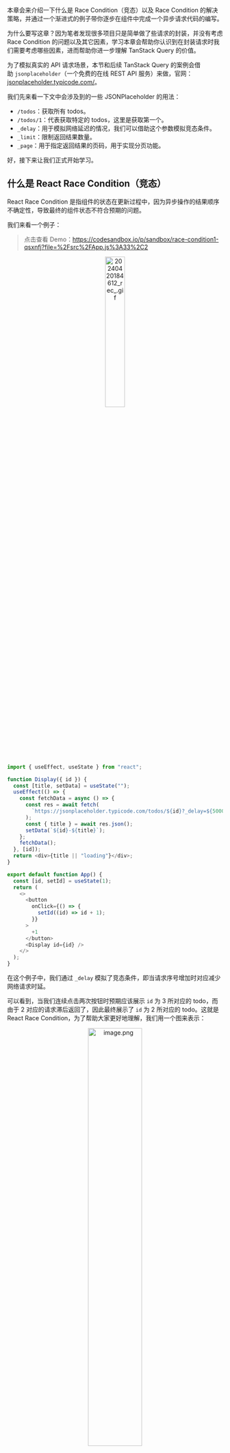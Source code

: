 ﻿本章会来介绍一下什么是 Race Condition（竞态）以及 Race Condition 的解决策略，并通过一个渐进式的例子带你逐步在组件中完成一个异步请求代码的编写。

为什么要写这章？因为笔者发现很多项目只是简单做了些请求的封装，并没有考虑 Race Condition 的问题以及其它因素，学习本章会帮助你认识到在封装请求时我们需要考虑哪些因素，进而帮助你进一步理解 TanStack Query 的价值。 



为了模拟真实的 API 请求场景，本节和后续 TanStack Query 的案例会借助 `jsonplaceholder`（一个免费的在线 REST API 服务）来做，官网：[jsonplaceholder.typicode.com/](https://link.juejin.cn/?target=https%3A%2F%2Fjsonplaceholder.typicode.com%2F "https://jsonplaceholder.typicode.com/")。

我们先来看一下文中会涉及到的一些 JSONPlaceholder 的用法：

- `/todos`：获取所有 todos。
- `/todos/1`：代表获取特定的 todos，这里是获取第一个。
- `_delay`：用于模拟网络延迟的情况，我们可以借助这个参数模拟竞态条件。
- `_limit`：限制返回结果数量。
- `_page`：用于指定返回结果的页码，用于实现分页功能。


好，接下来让我们正式开始学习。


## 什么是 React Race Condition（竞态）

React Race Condition 是指组件的状态在更新过程中，因为异步操作的结果顺序不确定性，导致最终的组件状态不符合预期的问题。

我们来看一个例子：

> 点击查看 Demo：https://codesandbox.io/p/sandbox/race-condition1-qsxnfj?file=%2Fsrc%2FApp.js%3A33%2C2



<p align=center><img src="https://p9-juejin.byteimg.com/tos-cn-i-k3u1fbpfcp/9f49088f0ec74072af2f5beef59dad38~tplv-k3u1fbpfcp-jj-mark:0:0:0:0:q75.image#?w=388&h=164&s=71847&e=gif&f=76&b=fcfbfe" alt="20240420184612_rec_.gif" width="30%" /></p>

```js
import { useEffect, useState } from "react";

function Display({ id }) {
  const [title, setData] = useState("");
  useEffect(() => {
    const fetchData = async () => {
      const res = await fetch(
        `https://jsonplaceholder.typicode.com/todos/${id}?_delay=${5000 / id}`
      );
      const { title } = await res.json();
      setData(`${id}-${title}`);
    };
    fetchData();
  }, [id]);
  return <div>{title || "loading"}</div>;
}

export default function App() {
  const [id, setId] = useState(1);
  return (
    <>
      <button
        onClick={() => {
          setId((id) => id + 1);
        }}
      >
        +1
      </button>
      <Display id={id} />
    </>
  );
}
```


在这个例子中，我们通过 `_delay` 模拟了竞态条件，即当请求序号增加时对应减少网络请求时延。

可以看到，当我们连续点击两次按钮时预期应该展示 `id` 为 3 所对应的 todo，而由于 2 对应的请求滞后返回了，因此最终展示了 `id` 为 2 所对应的 todo。这就是 React Race Condition，为了帮助大家更好地理解，我们用一个图来表示：



<p align=center><img src="https://p1-juejin.byteimg.com/tos-cn-i-k3u1fbpfcp/06bd6e7ef53845a09d78b34380fbae0b~tplv-k3u1fbpfcp-jj-mark:0:0:0:0:q75.image#?w=640&h=842&s=58195&e=png&b=ffffff" alt="image.png" width="50%" /></p>


解决这个问题有很多方式，例如：

1. 利用闭包来解决。
2. 利用 Suspense 来解决。
3. 利用 AbortController 来解决。
4. 利用社区一些开源库，例如 ahooks 中的 `useRequest`、 TanStack Query、SWR 等等库来解决。

我们分别来看下每种方案应该如何实现。


### 闭包

> 点击查看 Demo：https://codesandbox.io/p/sandbox/closure-pqmf3y?file=%2Fsrc%2FApp.js%3A39%2C2


<p align=center><img src="https://p1-juejin.byteimg.com/tos-cn-i-k3u1fbpfcp/0941bcbc14594b0fb0d0a59ec6273145~tplv-k3u1fbpfcp-jj-mark:0:0:0:0:q75.image#?w=412&h=200&s=44303&e=gif&f=45&b=fcfbfe" alt="20240420232244_rec_.gif" width="30%" /></p>

我们可以增加一个 `flag` 变量用来控制，当组件被卸载后，我们将 `flag` 置为 `false`，这样即使数据请求回来，也不会改写状态。

```js
function Display({ id }) {
  const [title, setData] = useState("");
  useEffect(() => {
    let flag = true;

    const fetchData = async () => {
      const res = await fetch(
        `https://jsonplaceholder.typicode.com/todos/${id}?_delay=${3000 / id}`
      );
      const { title } = await res.json();
      if (flag) {
        setData(`${id}-${title}`);
      }
    };
    fetchData();

    return () => {
      flag = false;
    };
  }, [id]);
  return <div>{title || "loading"}</div>;
}
```


### Suspense

> 点击查看 Demo：https://codesandbox.io/p/sandbox/suspense-2w967z?file=%2Fsrc%2FApp.js%3A38%2C2

<p align=center><img src="https://p3-juejin.byteimg.com/tos-cn-i-k3u1fbpfcp/d7f7df4d662d446ebe4819e938ac2f8c~tplv-k3u1fbpfcp-jj-mark:0:0:0:0:q75.image#?w=344&h=156&s=113788&e=gif&f=105&b=fcfbfe" alt="20240107222042_rec_.gif" width="30%" /></p>


```js
const cachePool = {};

function fetchData(id) {
  const cache = cachePool[id];
  if (cache) {
    return cache;
  }
  cachePool[id] = (async () => {
    const res = await fetch(
      `https://jsonplaceholder.typicode.com/todos/${id}?_delay=${3000 / id}`
    );
    const { title } = await res.json();
    return `${id}-${title}`;
  })();
  return cachePool[id];
}

function Display({ id }) {
  const title = use(fetchData(id));
  return <div>{title || "loading"}</div>;
}

export default function App() {
  const [id, setId] = useState(1);
  return (
    <Suspense fallback={<div>loading...</div>}>
      <button
        onClick={() => {
          setId((id) => id + 1);
        }}
      >
        +1
      </button>
      <Display id={id} />
    </Suspense>
  );
}
```

可以看到，当发生异步请求的时候会立即渲染 `fallback` 状态，直到等待异步数据返回后才会继续渲染内容，因此就不会存在 Race Condition 的问题。



### AbortController

`AbortController` 允许你主动取消正在进行中的异步操作，如 `fetch` 请求，可以用来避免不必要的资源消耗以及解决 Race Condition 问题。

> 点击查看 Demo：https://codesandbox.io/p/sandbox/abortcontroller-ky7ghj?file=%2Fsrc%2FApp.js%3A42%2C2

<p align=center><img src="https://p6-juejin.byteimg.com/tos-cn-i-k3u1fbpfcp/b8b462cfb2eb483395227d9f530d6175~tplv-k3u1fbpfcp-jj-mark:0:0:0:0:q75.image#?w=1464&h=680&s=156168&e=gif&f=39&b=fdfcff" alt="20240107161026_rec_.gif" width="90%" /></p>


```js
function Display({ id }) {
  const [title, setData] = useState("");
  useEffect(() => {
    const abortController = new AbortController();

    const fetchData = async () => {
      const res = await fetch(
        `https://jsonplaceholder.typicode.com/todos/${id}?_delay=${3000 / id}`,
        {
          signal: abortController.signal,
        }
      );
      const { title } = await res.json();
      setData(`${id}-${title}`);
    };
    fetchData();

    return () => {
      abortController.abort();
    };
  }, [id]);
  return <div>{title || "loading"}</div>;
}
```

在这个例子中，我们通过 `AbortController` 创建了一个实例，并将 `signal` 作为 `fetch` 的参数传入，最后当组件卸载时我们调用 `abortController.abort()` 来取消这次请求，即每次新的请求之前会 cancel 掉上一次的请求。


### 社区

我们以 TanStack Query 为例来看一下如何解决这个问题：

> 点击查看 Demo：https://codesandbox.io/p/sandbox/tanstack-query-yrw8pm?file=%2Fsrc%2FApp.js%3A12%2C31



```js
const fetchData = async (id) => {
  const res = await fetch(
    `https://jsonplaceholder.typicode.com/todos/${id}?_delay=${5000 / id}`
  );
  const { title } = await res.json()
  return `${id}-${title}`;
}

function Display({ id }) {
  const { data: title, isLoading } = useQuery({
    queryKey: ['todo', id],
    queryFn: fetchData
  })
  return <div>{isLoading ? "loading" : title}</div>;
}
```







## 封装请求逻辑

至此，我们已经全面地介绍了如何在 React 中解决 Race Condition 问题。在这个过程中，我们展示了基本的异步请求处理逻辑。然而，在日常开发中，我们往往会遇到更加多样化和复杂的场景。接下来，我们将通过一个渐进式的例子来探讨在真实环境中需要考虑的各种因素。

> 完整版本查看 Demo：https://codesandbox.io/p/sandbox/race-condition2-lprpmt?file=%2Fsrc%2FApp.js%3A3%2C1-32%2C3




### 初始版本

假如现在你接到了一个需求，需要获取用户的工作事项（todos）并展示到页面上，于是你不假思索写了一个 `<TodoList />` 组件：



<p align=center><img src="https://p1-juejin.byteimg.com/tos-cn-i-k3u1fbpfcp/097104f3a622431fafef170578c9f843~tplv-k3u1fbpfcp-jj-mark:0:0:0:0:q75.image#?w=852&h=320&s=42224&e=gif&f=34&b=fdfcff" alt="20240421081310_rec_.gif" width="50%" /></p>


```js
import { useState, useEffect } from "react";

export default function TodoList() {
  const [data, setData] = useState([]);

  useEffect(() => {
    fetch("https://jsonplaceholder.typicode.com/todos?_delay=1000&_limit=5")
      .then((res) => res.json())
      .then((data) => {
        setData(data);
      });
  }, []);

  return (
    <ul>
      {data.map((todo) => (
        <li key={todo.id}>{todo.title}</li>
      ))}
    </ul>
  );
}
```

即在 `useEffect` 中发起了异步请求，拿到数据以后更新状态。


### 状态控制

这时候你会发现好像还差点什么，好像缺少了当加载数据的时候如何展示以及当发生错误时如何展示时的逻辑，好吧，让我们把它加上：



<p align=center><img src="https://p9-juejin.byteimg.com/tos-cn-i-k3u1fbpfcp/e3c283653c1b47f1aceeb69fba696649~tplv-k3u1fbpfcp-jj-mark:0:0:0:0:q75.image#?w=812&h=316&s=69170&e=gif&f=47&b=fdfcff" alt="20240421081458_rec_.gif" width="50%" /></p>

```js
import { useState, useEffect } from "react";

export default function TodoList() {
  const [isLoading, setIsLoading] = useState(false)
  const [error, setError] = useState(null)
  const [data, setData] = useState([])

  useEffect(() => {
    setIsLoading(true)
    setError(null)
    fetch('https://jsonplaceholder.typicode.com/todos?_delay=1000&_limit=5')
      .then((res) => res.json())
      .then((data) => {
        setData(data)
        setIsLoading(false)
      })
      .catch((e) => {
        setError(e)
      })
  }, [])

  if (isLoading) return <div>Loading...</div>

  if (error) return <div>发生了错误</div>

  return (
    <ul>
      {data.map((todo) => (
        <li key={todo.id}>{todo.title}</li>
      ))}
    </ul>
  )
}
``` 

在上面的例子中：

- `isLoading` 来代表是否正在加载网络数据。
- `error` 来记录错误。
- `data` 来记录请求回来的 `todos` 数据。

当不同的情况，如加载数据中/发生错误/数据请求回来，分别展示不同的 UI。


### 抽取 Hook

现在已经开始有点繁琐了，能不能让这个 `<TodoList />`：看起来更干净一些！


我们可以把请求相关的逻辑提取出来，封装为一个 `useQuery` hook：


```js
export default function TodoList() {
  const { isLoading, error, data } = useQuery();

  if (isLoading) return <div>Loading...</div>;

  if (error) return <div>发生了错误</div>;

  return (
    <ul>
      {data.map((todo) => (
        <li key={todo.id}>{todo.title}</li>
      ))}
    </ul>
  )
}
```
 
 `useQuery`：
 
 
```js
const useQuery = () => {
  const [isLoading, setIsLoading] = useState(false);
  const [error, setError] = useState(null);
  const [data, setData] = useState([]);

  useEffect(() => {
    setIsLoading(true)
    setError(null)
    fetch('https://jsonplaceholder.typicode.com/todos?_delay=1000&_limit=5')
      .then((res) => res.json())
      .then((data) => {
        setData(data)
        setIsLoading(false)
      })
      .catch((e) => {
        setError(e)
      })
  }, [])

  return { isLoading, error, data };
};
```



### 分页

当然，你不可能一次把全部的 `Todos` 数据请求下来，通常会做分页加载或者懒加载。即不会一次拿到所有数据，而是在进入不同的页码时才请求对应的数据。

因此，我们需要在请求中加一些参数来控制，同时在 `<TodoList />` 中增加一个按钮来控制页数：


<p align=center><img src="https://p3-juejin.byteimg.com/tos-cn-i-k3u1fbpfcp/f79dbeb899cd4e0086d4a9c735077d9a~tplv-k3u1fbpfcp-jj-mark:0:0:0:0:q75.image#?w=840&h=364&s=268821&e=gif&f=126&b=fdfcff" alt="20240420114748_rec_.gif" width="50%" /></p>



```js
export default function TodoList() {
  const [page, setPage] = useState(1);

  const { isLoading, error, data } = useQuery(page);

  if (isLoading) return <div>Loading...</div>;

  if (error) return <div>发生了错误</div>;

  return (
    <>
      <ul>
        {data.map((todo) => (
          <li key={todo.id}>{todo.title}</li>
        ))}
      </ul>
      <button onClick={() => setPage((page) => (page - 1))}>-</button>
      <span> {page} </span>
      <button onClick={() => setPage((page) => (page + 1))}>+</button>
    </>
  );
}
```


 `useQuery`：
 
 
```js
const useQuery = (page) => {
  const [isLoading, setIsLoading] = useState(false)
  const [error, setError] = useState(null)
  const [data, setData] = useState([])

  useEffect(() => {
    setIsLoading(true)
    setError(null)
    fetch('https://jsonplaceholder.typicode.com/todos?_delay=1000&_limit=5&_page=${page}')
      .then((res) => res.json())
      .then((data) => {
        setData(data)
        setIsLoading(false)
      })
      .catch((e) => {
        setError(e)
      })
  }, [page])
  
  return { isLoading, error, data }
}
```




### Race Condition


这时候你突然想起来前面所学的内容，如果当多次请求时可能会导致 Race Condition 的问题！让我们借助 `AbortController` 来解决这个问题：
 
```js
const useQuery = (page) => {
  const [isLoading, setIsLoading] = useState(false);
  const [error, setError] = useState(null);
  const [data, setData] = useState([]);

  useEffect(() => {
    setIsLoading(true);
    setError(null);

    const abortController = new AbortController()

    fetch(`https://jsonplaceholder.typicode.com/todos?_delay=1000&_limit=5&_page=${page}`, { signal: abortController.signal })
      .then((res) => res.json())
      .then((data) => {
        setData(data);
        setIsLoading(false);
      })
      .catch((e) => {
        if (e.name !== 'AbortError') {
          setError(e);
        }
      });

    return () => {
      abortController.abort()
    }
  }, [page]);

  return { isLoading, error, data };
};
```





### 缓存数据


现在每次点击 `+` 会请求下一页的数据，如果点击 `-` 会切换到上一页，同样的也会请求上一页的数据。不难想到我们需要增加一个缓存机制来保存相同 page 下的数据，从而来优化用户体验以及减少带宽的消耗：


<p align=center><img src="https://p3-juejin.byteimg.com/tos-cn-i-k3u1fbpfcp/26923d4006024be69efa3877bef06161~tplv-k3u1fbpfcp-jj-mark:0:0:0:0:q75.image#?w=1032&h=352&s=241277&e=gif&f=98&b=fdfcff" alt="20240420200206_rec_.gif" width="50%" /></p>




```js
const useQuery = (page) => {
  const [isLoading, setIsLoading] = useState(false);
  const [error, setError] = useState(null);
  const [data, setData] = useState([]);
  const mapRef = useRef(new Map())

  useEffect(() => {
    if (mapRef.current.has(page)) {
      setData(mapRef.current.get(page))
      return;
    }
    setIsLoading(true);
    setError(null);

    const abortController = new AbortController()

    fetch(`https://jsonplaceholder.typicode.com/todos?_delay=1000&_limit=5&_page=${page}`, { signal: abortController.signal })
      .then((res) => res.json())
      .then((data) => {
        setData(data);
        setIsLoading(false);
        mapRef.current.set(page, data)
      })
      .catch((e) => {
        if (e.name !== 'AbortError') {
          setError(e);
        }
      });

    return () => {
      abortController.abort()
    }
  }, [page]);

  return { isLoading, error, data };
};
```

可以看到，在增加了缓存逻辑之后再返回上一页时可以直接拿到状态从而避免了额外的网络请求。


## 总结

**更多，我还要更多！！！**

到此，我们已经解决了：

- 根据是否正在加载中以及是否发生错误时向用户展示不同的内容。
- 封装请求 Hook，让组件更加清晰以及方便重用。
- 增加了分页加载机制，即不会一次性拉取全部数据而是按需加载用户需要的数据。
- 利用 `AbortController` 解决了 Race Condition 的问题。
- 增加缓存机制，提高了用户体验，减少网络带宽的消耗。

好像现在已经很完美了，不，还远远不够！我们还需要：

- 缓存失效：既然有了缓存机制那一定需要缓存失效机制，不然显示到页面的数据就可能过时，因此我们需要增加缓存失效机制，比如当网络断开重新连接时让缓存失效。
- 错误重试机制：如果网络请求出错了，封装的 Hook 应该能帮助我们进行自动重试。
- 数据预取：例如我们可以预测用户的行为，并提前加载这部分的数据。比如用户经常查看的页面我们可以提前去加载它，从而提高用户体验。
- 状态共享：当同样的请求发生在多个组件中，我们希望能够共享状态，而不是反复地拉取数据。
- 请求去重：对于同一个 `useQuery` 我们会有缓存机制，但是如果同时在不同的组件中调用 `useQuery` Hook 时，仍然会向同一个 `URL` 发送多次请求，因此你需要实现一个机制来对相同的请求进行去重。
- React 新特性支持：在上面的例子中当发生了异步逻辑时，会更新 `isLoading` 为 `true`，即在组件中判断 `if (isLoading) return xxx`，而更好的写法是结合 Suspense 来解决异步问题。
- Hydration：如果在 SSR 已经拿好数据，如何在 Hydration 时填充数据。
- ……



而这些都可以借助 TanStack Query 来解决，下一章我们将全方位来介绍 TanStack Query。



